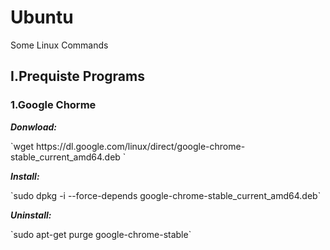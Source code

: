 # Ubuntu
Some Linux Commands

<h2>I.Prequiste Programs</h2>
<h3>1.Google Chorme</h3>

<p><b><i>Donwload: </i></b></p>
`wget https://dl.google.com/linux/direct/google-chrome-stable_current_amd64.deb `

<p><b><i>Install: </i></b></p>
`sudo dpkg -i --force-depends google-chrome-stable_current_amd64.deb`

<p><b><i>Uninstall: </i></b></p>
`sudo apt-get purge google-chrome-stable`

